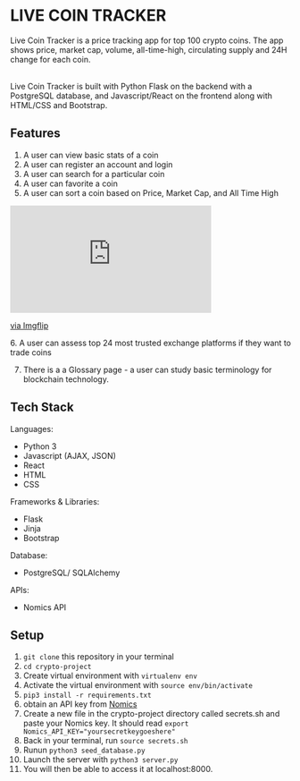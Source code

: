 # LIVE COIN TRACKER
Live Coin Tracker is a price tracking app for top 100 crypto coins. The app shows price, market cap, volume, all-time-high, circulating supply and 24H change for each coin.

<br /> 
Live Coin Tracker is built with Python Flask on the backend with a PostgreSQL database, and Javascript/React on the frontend along with HTML/CSS and Bootstrap.

## Features

1. A user can view basic stats of a coin 
2. A user can register an account and login
3. A user can search for a particular coin
4. A user can favorite a coin
5. A user can sort a coin based on Price, Market Cap, and All Time High
<div style="width:360px;max-width:100%;"><div style="height:0;padding-bottom:53.33%;position:relative;"><iframe width="360" height="192" style="position:absolute;top:0;left:0;width:100%;height:100%;" frameBorder="0" src="https://imgflip.com/embed/5sq9xr"></iframe></div><p><a href="https://imgflip.com/gif/5sq9xr">via Imgflip</a></p></div>
6. A user can assess top 24 most trusted exchange platforms if they want to trade coins

7. There is a a Glossary page - a user can study basic terminology for blockchain technology.

## Tech Stack
Languages:
* Python 3 
* Javascript (AJAX, JSON)
* React
* HTML
* CSS

Frameworks & Libraries:
* Flask
* Jinja
* Bootstrap

Database:
* PostgreSQL/ SQLAlchemy

APIs:
* Nomics API

## Setup
1. `git clone` this repository in your terminal
2. `cd crypto-project`
3. Create virtual environment with `virtualenv env`
4. Activate the virtual environment with `source env/bin/activate`
5. `pip3 install -r requirements.txt`
6. obtain an API key from [Nomics](https://nomics.com/docs/)
7. Create a new file in the crypto-project directory called secrets.sh and paste your Nomics key. It should read `export Nomics_API_KEY="yoursecretkeygoeshere"`
8. Back in your terminal, run `source secrets.sh`
9. Runun `python3 seed_database.py`
10. Launch the server with `python3 server.py`
11. You will then be able to access it at localhost:8000.

